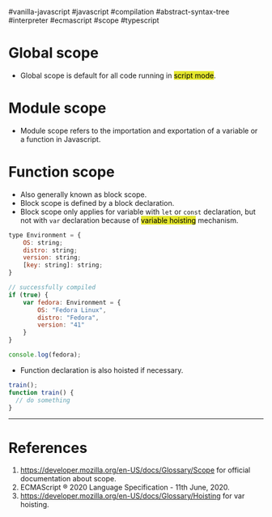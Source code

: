 #vanilla-javascript #javascript #compilation #abstract-syntax-tree #interpreter #ecmascript #scope 
#typescript 
# Global scope
- Global scope is default for all code running in <mark style="background: #e4e62d;">script mode</mark>.
# Module scope
- Module scope refers to the importation and exportation of a variable or a function in Javascript.
# Function scope
- Also generally known as block scope. 
- Block scope is defined by a block declaration.
- Block scope only applies for variable with `let` or `const` declaration, but not with `var` declaration because of <mark style="background: #e4e62d;">variable hoisting</mark> mechanism.
```javascript
type Environment = {
	OS: string;
	distro: string;
	version: string;
	[key: string]: string;
}

// successfully compiled
if (true) {
	var fedora: Environment = {
		OS: "Fedora Linux",
		distro: "Fedora",
		version: "41"
	}
}

console.log(fedora);
```
- Function declaration is also hoisted if necessary.
```javascript
train();
function train() {
  // do something
}
```
---
# References
1. https://developer.mozilla.org/en-US/docs/Glossary/Scope for official documentation about scope.
2. ECMAScript ® 2020 Language Specification - 11th June, 2020.
3. https://developer.mozilla.org/en-US/docs/Glossary/Hoisting for var hoisting.